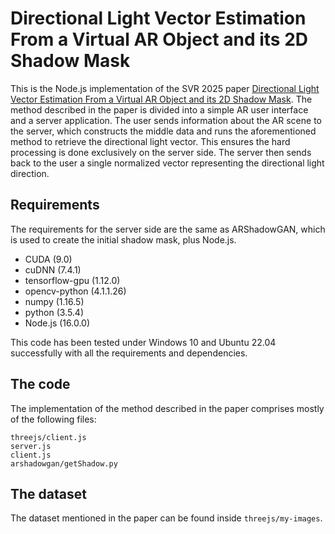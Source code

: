 # Directional Light Vector Estimation From a Virtual AR Object and its 2D Shadow Mask

This is the Node.js implementation of the SVR 2025 paper [Directional Light Vector Estimation From a Virtual AR Object and its 2D Shadow Mask](). The method described in the paper is divided into a simple AR user interface and a server application. The user sends information about the AR scene to the server, which constructs the middle data and runs the aforementioned method to retrieve the directional light vector. This ensures the hard processing is done exclusively on the server side. The server then sends back to the user a single normalized vector representing the directional light direction.

## Requirements

The requirements for the server side are the same as ARShadowGAN, which is used to create the initial shadow mask, plus Node.js.

* CUDA (9.0)
* cuDNN (7.4.1)
* tensorflow-gpu (1.12.0)
* opencv-python (4.1.1.26)
* numpy (1.16.5)
* python (3.5.4)
* Node.js (16.0.0)

This code has been tested under Windows 10 and Ubuntu 22.04 successfully with all the requirements and dependencies.

## The code

The implementation of the method described in the paper comprises mostly of the following files:

```
threejs/client.js
server.js
client.js
arshadowgan/getShadow.py
```

## The dataset

The dataset mentioned in the paper can be found inside `threejs/my-images`.
